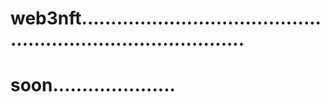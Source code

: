 # web3nft.................................................................................
# soon.....................
